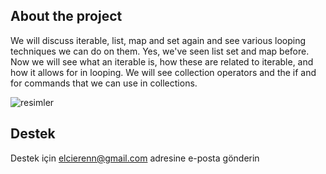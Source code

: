 ## About the project
We will discuss iterable, list, map and set again and see various looping techniques we can do on them. Yes, we've seen list set and map before. Now we will see what an iterable is, how these are related to iterable, and how it allows for in looping. We will see collection operators and the if and for commands that we can use in collections.

  

![resimler](https://github.com/Elcieren/Collections-Structures--Collections-Operators-Collections-Methods-in-Flutter-Dart/assets/117864036/2796052f-1197-4933-925e-db37dc2dc485)




  
## Destek

Destek için elcierenn@gmail.com adresine e-posta gönderin 

